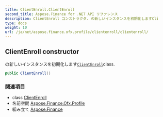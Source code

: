 ```yaml
---
title: ClientEnroll.ClientEnroll
second_title: Aspose.Finance for .NET API リファレンス
description: ClientEnroll コンストラクタ. の新しいインスタンスを初期化しますClientEnrollclass.
type: docs
weight: 10
url: /ja/net/aspose.finance.ofx.profile/clientenroll/clientenroll/
---
```

## ClientEnroll constructor

の新しいインスタンスを初期化します[`ClientEnroll`](../)class.

```csharp
public ClientEnroll()
```

### 関連項目

* class [ClientEnroll](../)
* 名前空間 [Aspose.Finance.Ofx.Profile](../../clientenroll/)
* 組み立て [Aspose.Finance](../../../)


